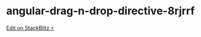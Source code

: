 # angular-drag-n-drop-directive-8rjrrf

[Edit on StackBlitz ⚡️](https://stackblitz.com/edit/angular-drag-n-drop-directive-8rjrrf)